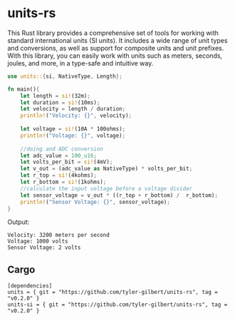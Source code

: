 # units-rs

This Rust library provides a comprehensive set of tools for working with standard international units (SI units). It includes a wide range of unit types and conversions, as well as support for composite units and unit prefixes. With this library, you can easily work with units such as meters, seconds, joules, and more, in a type-safe and intuitive way.

```rust
use units::{si, NativeType, Length};

fn main(){
    let length = si!(32m);
    let duration = si!(10ms);
    let velocity = length / duration;
    println!("Velocity: {}", velocity);
    
    let voltage = si!(10A * 100ohms);
    println!("Voltage: {}", voltage);
    
    //doing and ADC conversion
    let adc_value = 100_u16;
    let volts_per_bit = si!(4mV);
    let v_out = (adc_value as NativeType) * volts_per_bit;
    let r_top = si!(4kohms);
    let r_bottom = si!(1kohms);
    //calculate the input voltage before a voltage divider
    let sensor_voltage = v_out * ((r_top + r_bottom) /  r_bottom);
    println!("Sensor Voltage: {}", sensor_voltage);
}
```

Output:

```
Velocity: 3200 meters per second
Voltage: 1000 volts
Sensor Voltage: 2 volts
```

## Cargo

```
[dependencies]
units = { git = "https://github.com/tyler-gilbert/units-rs", tag = "v0.2.0" }
units-si = { git = "https://github.com/tyler-gilbert/units-rs", tag = "v0.2.0" }
```